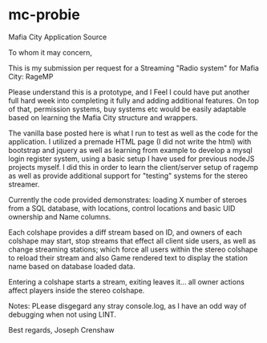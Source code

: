 # mc-probie
Mafia City Application Source


To whom it may concern,

This is my submission per request for a Streaming "Radio system" for Mafia City: RageMP

Please understand this is a prototype, and I Feel I could have put another full hard week into completing it fully and adding additional features.      On top of that, permission systems, buy systems etc would be easily adaptable based on learning the Mafia City structure and wrappers.  

The vanilla base posted here is what I run to test as well as the code for the application.  I utilized a premade HTML page (I did not write the html) with bootstrap and jquery as well as learning from example to develop a mysql login register system, using a basic setup I have used for previous nodeJS projects myself.    I did this in order to learn the client/server setup of ragemp as well as provide additional support for "testing" systems for the stereo streamer.

Currently the code provided demonstrates: loading X number of steroes from a SQL database, with locations, control locations and basic UID ownership and Name columns.

Each colshape provides a diff stream based on ID, and owners of each colshape may start, stop streams that effect all client side users, as well as change streaming stations; which force all users within the stereo colshape to reload their stream and also Game rendered text to display the station name based on database loaded data. 

Entering a colshape starts a stream, exiting leaves it... all owner actions affect players inside the stereo colshape.  

Notes:
PLease disgegard any stray console.log, as I have an odd way of debugging when not using LINT.


Best regards,
Joseph Crenshaw

